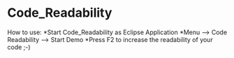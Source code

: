 Code_Readability
================
How to use:
*Start Code_Readability as Eclipse Application
*Menu --> Code Readability --> Start Demo
*Press F2 to increase the readability of your code ;-)